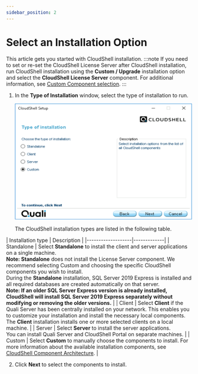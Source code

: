 ```yaml
---
sidebar_position: 2
---
```


# Select an Installation Option

This article gets you started with CloudShell installation.
:::note
If you need to set or re-set the CloudShell License Server after CloudShell installation, run CloudShell installation using the **Custom / Upgrade** installation option and select the **CloudShell License Server** component. For additional information, see [Custom Component selection](./select-components.md#custom-component-selection).
:::

1. In the **Type of Installation** window, select the type of installation to run.
    
    ![](/Images/IG2/Select-an-installation-option_526x344.png)
    
    The CloudShell installation types are listed in the following table.
    
| Installation type | Description  |
    |-------------------|-------------|
    | Standalone        | Select **Standalone** to install the client and server applications on a single machine. <br />**Note: Standalone** does not install the License Server component. We recommend selecting Custom and choosing the specific CloudShell components you wish to install. <br />During the **Standalone** installation, SQL Server 2019 Express is installed and all required databases are created automatically on that server. <br />**Note: If an older SQL Server Express version is already installed, CloudShell will install SQL Server 2019 Express separately without modifying or removing the older versions.**                                      |
    | Client            | Select **Client** if the Quali Server has been centrally installed on your network. This enables you to customize your installation and install the necessary local components. <br />The **Client** installation installs one or more selected clients on a local machine.                                                                                                                                                                                                                                                                                                                                                                        |
    | Server            | Select **Server** to install the server applications. <br />You can install Quali Server and CloudShell Portal on separate machines.                                                                                                                                                                                                                                                                                                                                                                                                                                                                                                           |
    | Custom            | Select **Custom** to manually choose the components to install. For more information about the available installation components, see [CloudShell Component Architecture](../../../cs-system-requirements/cs-component-architechture.md).                                                                                                                                                                                                                                                                                                                                                                           |

    

2. Click **Next** to select the components to install.